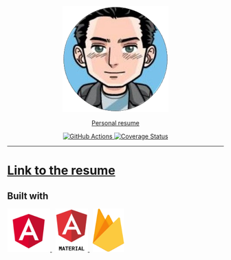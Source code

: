 <p align="center">
  <a href="https://cv.valentin-got.fr/" target="_blank" rel="noopener noreferrer">
    <img alt="Valentin GOT" src="https://github.com/ValentinGot/cv/blob/master/src/assets/launcher/launcher-256x256.png?raw=true" />
  </a>
</p>

<p align="center"><a href="https://cv.valentin-got.fr/" target="_blank" rel="noopener noreferrer">Personal resume</a></p>

<p align="center">
  <a href="https://github.com/ValentinGot/cv/actions/workflows/github-ci.yml" target="_blank" rel="noopener noreferrer">
    <img alt="GitHub Actions" src="https://github.com/ValentinGot/cv/actions/workflows/github-ci.yml/badge.svg?branch=master" />
  </a>
  <a href="https://coveralls.io/github/ValentinGot/cv?branch=master" target="_blank" rel="noopener noreferrer">
    <img src="https://coveralls.io/repos/github/ValentinGot/cv/badge.svg?branch=master" alt="Coverage Status" />
  </a>
</p>

---

# [Link to the resume](https://cv.valentin-got.fr/)

## Built with

<a href="https://angular.io/" target="_blank" rel="noopener noreferrer">
  <img alt="Angular" height="100px" src="https://github.com/ValentinGot/cv/blob/master/docs/assets/angular.png?raw=true" />
</a>
&nbsp;
<a href="https://material.angular.io/" target="_blank" rel="noopener noreferrer">
  <img alt="Angular Material" height="100px" src="https://github.com/ValentinGot/cv/blob/master/docs/assets/angular-material.png?raw=true" />
</a>
&nbsp;
<a href="https://firebase.google.com" target="_blank" rel="noopener noreferrer">
  <img alt="Firebase" height="100px" src="https://github.com/ValentinGot/cv/blob/master/docs/assets/firebase.png?raw=true" />
</a>
